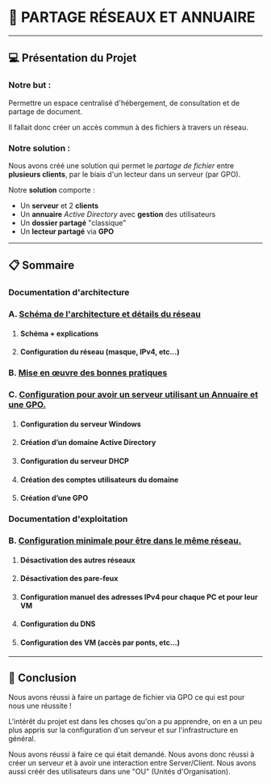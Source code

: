 # :file_folder: PARTAGE RÉSEAUX ET ANNUAIRE

--- 
## :computer: Présentation du Projet

### Notre but : 
Permettre un espace centralisé d'hébergement, de consultation et de partage de document.

Il fallait donc créer un accès commun à des fichiers à travers un réseau.

### Notre solution : 
Nous avons créé une solution qui permet le *partage de fichier* entre **plusieurs clients**, par le biais d'un lecteur dans un serveur (par GPO).

Notre **solution** comporte :
- Un **serveur** et 2 **clients**
- Un **annuaire** *Active Directory* avec **gestion** des utilisateurs
- Un **dossier partagé** "classique"
- Un **lecteur partagé** via **GPO**

---
## :clipboard: Sommaire

### **Documentation d'architecture**

### A. [Schéma de l'architecture et détails du réseau](https://github.com/Matteo-Grellier/Projet_Infrastructure/blob/main/doc-architecture.md#a---sch%C3%A9ma-de-larchitecture-et-d%C3%A9tails-du-r%C3%A9seau)

1. #### Schéma + explications

2. #### Configuration du réseau (masque, IPv4, etc...)

### B. [Mise en œuvre des bonnes pratiques]()


### C. [Configuration pour avoir un serveur utilisant un Annuaire et une GPO.](https://github.com/Matteo-Grellier/Projet_Infrastructure/blob/main/doc-architecture.md#c---configuration-pour-avoir-un-serveur-utilisant-un-annuaire-et-une-gpo)

1. #### Configuration du serveur Windows

2. #### Création d’un domaine Active Directory

3. #### Configuration du serveur DHCP

4. #### Création des comptes utilisateurs du domaine

5. #### Création d’une GPO


### Documentation d'exploitation

### B. [Configuration minimale pour être dans le même réseau.](https://github.com/Matteo-Grellier/Projet_Infrastructure/blob/main/doc-architecture.md#b---configuration-minimale-pour-%C3%AAtre-dans-le-m%C3%AAme-r%C3%A9seau)

1. #### Désactivation des autres réseaux

2. #### Désactivation des pare-feux

3. #### Configuration manuel des adresses IPv4 pour chaque PC et pour leur VM

4. #### Configuration du DNS

5. #### Configuration des VM (accès par ponts, etc…)

--- 
## :triangular_flag_on_post: Conclusion

Nous avons réussi à faire un partage de fichier via GPO ce qui est pour nous une réussite !

L'intérêt du projet est dans les choses qu'on a pu apprendre, on en a un peu plus appris sur la configuration d'un serveur et sur l'infrastructure en général.

Nous avons réussi à faire ce qui était demandé. Nous avons donc réussi à créer un serveur et à avoir une interaction entre Server/Client. Nous avons aussi créér des utilisateurs dans une "OU" (Unités d'Organisation).